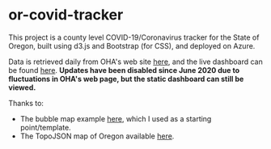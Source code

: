 # or-covid-tracker
This project is a county level COVID-19/Coronavirus tracker for the State of Oregon, built using d3.js and Bootstrap (for CSS), and deployed on Azure.

Data is retrieved daily from OHA's web site [here](https://govstatus.egov.com/OR-OHA-COVID-19), and the live dashboard can be found [here](http://www.orcovid19.info/). **Updates have been disabled since June 2020 due to fluctuations in OHA's web page, but the static dashboard can still be viewed.**



Thanks to:
* The bubble map example [here](https://bost.ocks.org/mike/bubble-map/), which I used as a starting point/template.
* The TopoJSON map of Oregon available [here](https://github.com/deldersveld/topojson/blob/master/countries/us-states/OR-41-oregon-counties.json).
